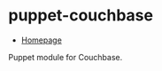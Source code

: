 puppet-couchbase
================

* [Homepage](https://github.com/blom/puppet-couchbase)

Puppet module for Couchbase.
